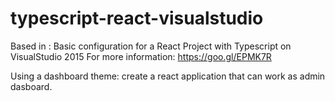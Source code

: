 # typescript-react-visualstudio
Based in : Basic configuration for a React Project with Typescript on VisualStudio 2015
For more information: https://goo.gl/EPMK7R

Using a dashboard theme: create a react application that can work as admin dasboard.
